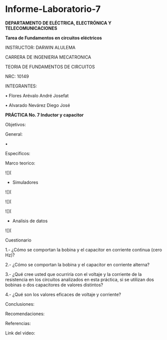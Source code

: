 # Informe-Laboratorio-7

**DEPARTAMENTO DE ELÉCTRICA, ELECTRÓNICA Y TELECOMUNICACIONES**

**Tarea de Fundamentos en circuitos eléctricos**

INSTRUCTOR: DARWIN ALULEMA

CARRERA DE INGENIERIA MECATRONICA

TEORIA DE FUNDAMENTOS DE CIRCUITOS

NRC: 10149

INTEGRANTES:

• Flores Arévalo André Josefat

• Alvarado Nevárez Diego José

**PRÁCTICA No. 7 Inductor y capacitor**

Objetivos:

General:

•	

Especificos:



Marco teorico:

![](

- Simuladores

![](

![](

![](

- Analisis de datos

![](

Cuestionario 

1.- ¿Cómo se comportan la bobina y el capacitor en corriente continua (cero Hz)?



2.- ¿Cómo se comportan la bobina y el capacitor en corriente alterna?



3.- ¿Qué cree usted que ocurriría con el voltaje  y la corriente de la resistencia en los circuitos analizados en esta práctica, si se utilizan dos bobinas o dos capacitores de valores distintos?



4.- ¿Qué son los valores eficaces de voltaje y corriente?



Conclusiones:


Recomendaciones:


Referencias:



Link del video:

